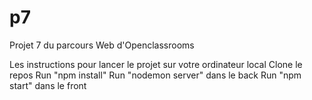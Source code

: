 # p7
Projet 7 du parcours Web d'Openclassrooms

Les instructions pour lancer le projet sur votre ordinateur local
Clone le repos
Run "npm install"
Run "nodemon server" dans le back
Run "npm start" dans le front
